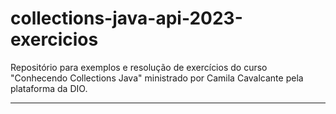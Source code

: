 # collections-java-api-2023-exercicios
Repositório para exemplos e resolução de exercícios do curso "Conhecendo Collections Java" ministrado por Camila Cavalcante pela plataforma da DIO.

---
